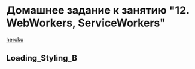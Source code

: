 # Домашнее задание к занятию "12. WebWorkers, ServiceWorkers"

[heroku](https://loading-back.herokuapp.com/)

## Loading_Styling_B
